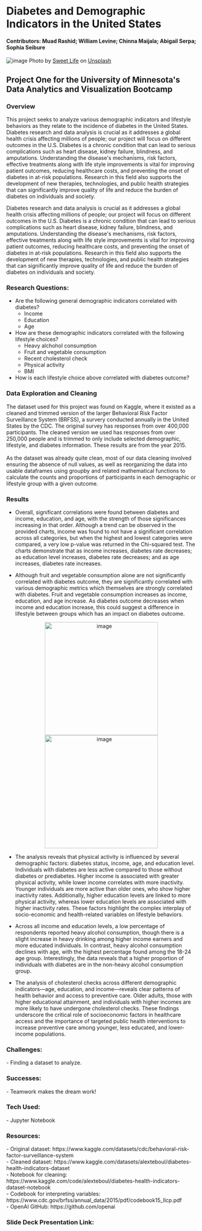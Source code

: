 <h1>Diabetes and Demographic Indicators in the United States</h1>

<h4>Contributors: Muad Rashid; William Levine; Chinna Maijala; Abigail Serpa; Sophia Seibure</h4>

![image](https://github.com/user-attachments/assets/ab3e9117-efeb-492d-8a02-b1b52855f8c6)
Photo by <a href="https://unsplash.com/@sweetlifediabetes?utm_content=creditCopyText&utm_medium=referral&utm_source=unsplash">Sweet Life</a> on <a href="https://unsplash.com/photos/a-plate-of-food-and-a-glucometer-on-a-table-iIDY3j_Gnjc?utm_content=creditCopyText&utm_medium=referral&utm_source=unsplash">Unsplash</a>
  

<h2>Project One for the University of Minnesota's Data Analytics and Visualization Bootcamp</h2>

<h3>Overview</h3>
This project seeks to analyze various demographic indicators and lifestyle behaviors as they relate to the incidence of diabetes in the United States. Diabetes research and data analysis is crucial as it addresses a global health crisis affecting millions of people; our project will focus on different outcomes in the U.S. Diabetes is a chronic condition that can lead to serious complications such as heart disease, kidney failure, blindness, and amputations. Understanding the disease's mechanisms, risk factors, effective treatments along with life style improvements is vital for improving patient outcomes, reducing healthcare costs, and preventing the onset of diabetes in at-risk populations. Research in this field also supports the development of new therapies, technologies, and public health strategies that can significantly improve quality of life and reduce the burden of diabetes on individuals and society.

Diabetes research and data analysis is crucial as it addresses a global health crisis affecting millions of people; our project will focus on different outcomes in the U.S. Diabetes is a chronic condition that can lead to serious complications such as heart disease, kidney failure, blindness, and amputations. Understanding the disease's mechanisms, risk factors, effective treatments along with life style improvements is vital for improving patient outcomes, reducing healthcare costs, and preventing the onset of diabetes in at-risk populations. Research in this field also supports the development of new therapies, technologies, and public health strategies that can significantly improve quality of life and reduce the burden of diabetes on individuals and society.

<h3>Research Questions:</h3>

- Are the following general demographic indicators correlated with diabetes?
	- Income
	- Education
	- Age
- How are these demographic indicators correlated with the following lifestyle choices?
	- Heavy alchohol consumption
	- Fruit and vegetable consumption 
	- Recent cholesterol check
	- Physical activity
	- BMI 
- How is each lifestyle choice above correlated with diabetes outcome?

<h3>Data Exploration and Cleaning</h3>
The dataset used for this project was found on Kaggle, where it existed as a cleaned and trimmed version of the larger Behavioral Risk Factor Surveillance System (BRFSS), a survery conducted annually in the United States by the CDC. The original survey has responses from over 400,000 participants. The cleaned version we used has responses from over 250,000 people and is trimmed to only include selected demographic, lifestyle, and diabetes information. These results are from the year 2015.
<br/><br/>
As the dataset was already quite clean, most of our data cleaning involved ensuring the absence of null values, as well as reorganizing the data into usable dataframes using groupby and related mathematical functions to calculate the counts and proportions of participants in each demographic or lifestyle group with a given outcome.


<h3>Results</h3> 

- Overall, significant correlations were found between diabetes and income, education, and age, with the strength of those significances increasing in that order. Although a trend can be observed in the provided charts, income was found to not have a significant correlation across all categories, but when the highest and lowest categories were compared, a very low p-value was returned in the Chi-squared test. The charts demonstrate that as income increases, diabetes rate decreases; as education level increases, diabetes rate decreases; and as age increases, diabetes rate increases.

- Although fruit and vegetable consumption alone are not significantly correlated with diabetes outcome, they are significantly correlated with various demographic metrics which themselves are strongly correlated with diabetes. Fruit and vegetable consumption increases as income, education, and age increase. As diabetes outcome decreases when income and education increase, this could suggest a difference in lifestyle between groups which has an impact on diabetes outcome.
<p align="center">
<img width="300" alt="image" src="https://github.com/user-attachments/assets/7366eb72-570d-4c09-8d13-44f74ca722a6">
<img width="300" alt="image" src="https://github.com/user-attachments/assets/6d689e6a-e887-4a2f-bedc-93672df29083">
  
- The analysis reveals that physical activity is influenced by several demographic factors: diabetes status, income, age, and education level. Individuals with diabetes are less active compared to those without diabetes or prediabetes. Higher income is associated with greater physical activity, while lower income correlates with more inactivity. Younger individuals are more active than older ones, who show higher inactivity rates. Additionally, higher education levels are linked to more physical activity, whereas lower education levels are associated with higher inactivity rates. These factors highlight the complex interplay of socio-economic and health-related variables on lifestyle behaviors.

- Across all income and education levels, a low percentage of respondents reported heavy alcohol consumption, though there is a slight increase in heavy drinking among higher income earners and more educated individuals. In contrast, heavy alcohol consumption declines with age, with the highest percentage found among the 18-24 age group. Interestingly, the data reveals that a higher proportion of individuals with diabetes are in the non-heavy alcohol consumption group.


- The analysis of cholesterol checks across different demographic indicators—age, education, and income—reveals clear patterns of health behavior and access to preventive care. Older adults, those with higher educational attainment, and individuals with higher incomes are more likely to have undergone cholesterol checks. These findings underscore the critical role of socioeconomic factors in healthcare access and the importance of targeted public health interventions to increase preventive care among younger, less educated, and lower-income populations. 


<h3>Challenges:</h3>
	- Finding a dataset to analyze.
 
<h3>Successes:</h3>
	- Teamwork makes the dream work!
 
<h3>Tech Used:</h3>
	- Jupyter Notebook
 
<h3>Resources:</h3>
	- Original dataset: https://www.kaggle.com/datasets/cdc/behavioral-risk-factor-surveillance-system<br/>
 	- Cleaned dataset: https://www.kaggle.com/datasets/alexteboul/diabetes-health-indicators-dataset<br />
 	- Notebook for cleaning: https://www.kaggle.com/code/alexteboul/diabetes-health-indicators-dataset-notebook<br/>
  	- Codebook for interpreting variables: https://www.cdc.gov/brfss/annual_data/2015/pdf/codebook15_llcp.pdf<br/>
	- OpenAI GitHub: https://github.com/openai
 	
<h3>Slide Deck Presentation Link:</h3>






